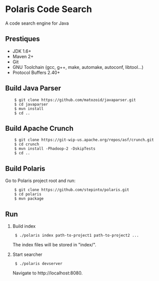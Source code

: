 Polaris Code Search
===================

A code search engine for Java

Prestiques
---------
* JDK 1.6+
* Maven 2+
* Git
* GNU Toolchain (gcc, g++, make, automake, autoconf, libtool...)
* Protocol Buffers 2.40+

Build Java Parser
-----------------
		$ git clone https://github.com/matozoid/javaparser.git
		$ cd javaparser
		$ mvn install
		$ cd ..

Build Apache Crunch
-------------------
		$ git clone https://git-wip-us.apache.org/repos/asf/crunch.git
		$ cd crunch
		$ mvn install -Phadoop-2 -DskipTests
		$ cd ..

Build Polaris
-------------
Go to Polaris project root and run:

		$ git clone https://github.com/stepinto/polaris.git
		$ cd polaris
		$ mvn package

Run
---
1. Build index

		$ ./polaris index path-to-project1 path-to-project2 ... 

	The index files will be stored in "index/".

2. Start searcher

		$ ./polaris devserver

    Navigate to http://localhost:8080.

